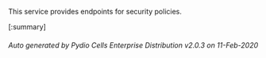 






This service provides endpoints for security policies.

[:summary]

###### Auto generated by Pydio Cells Enterprise Distribution v2.0.3 on 11-Feb-2020
